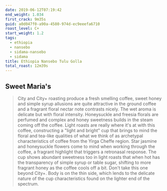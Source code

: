 ```yaml
--- 
date: 2019-06-12T07:19:42
end_weight: 1.034
first_crack: 9m35s
guid: a0d047f0-a90a-4580-974d-ec9eeefa6710
roast_level: C+
start_weight: 1.2
tags: 
  - ethiopia
  - nansebo
  - sidama-nansebo
  - sidama
title: Ethiopia Nansebo Tulu Golla
total_roast: 12m39s
---
```


## Sweet Maria's

> City and City+ roasting produce a fresh smelling coffee, sweet honey and
> simple syrup allusions are quite attractive in the ground coffee and a
> fragrant floral nectar note contrasts nicely. The wet aroma is delicate but
> with floral intensity. Honeysuckle and freesia florals are perfumed and
> complex and honey sweetness builds in the steam coming off the coffee. Light
> roasts are really where it's at with this coffee, constructing a "light and
> bright" cup that brings to mind the floral and tea-like qualities of what we
> think of as archetypal characteristics of coffee from the Yirga Cheffe region.
> Star jasmine and honeysuckle flowers come to mind when working through the
> coffee, a fragrant highlight that triggers a retronasal response. The cup
> shows abundant sweetness too in light roasts that when hot has the
> transparency of simple syrup or table sugar, shifting to more fragrant honey
> as the coffee cools off a bit. Don't take this one beyond City+. Body is on
> the thin side, which lends to the delicate nature of the cup characteristics
> found on the lighter end of the spectrum.

